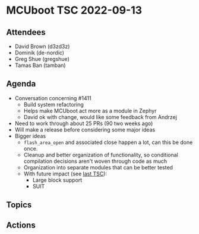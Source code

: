 # MCUboot TSC 2022-09-13

## Attendees

- David Brown (d3zd3z)
- Dominik (de-nordic)
- Greg Shue (gregshue)
- Tamas Ban (tamban)

## Agenda

- Conversation concerning #1411
  - Build system refactoring
  - Helps make MCUboot act more as a module in Zephyr
  - David ok with change, would like some feedback from Andrzej
- Need to work through about 25 PRs (90 two weeks ago)
- Will make a release before considering some major ideas
- Bigger ideas
  - `flash_area_open` and associated close happen a lot, can this be
    done once.
  - Cleanup and better organization of functionality, so conditional
    compilation decisions aren't woven through code as much
  - Organization into separate modules that can be better tested
  - With future impact (see [last TSC](tsc/2022-09-13-TSC)):
    - Large block support
    - SUIT

## Topics

## Actions
